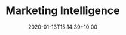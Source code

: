 ---
title: 'Marketing Intelligence'
date: 2020-01-13T15:14:39+10:00
weight: 1
credential: /downloads/marketing_intel.pdf
---